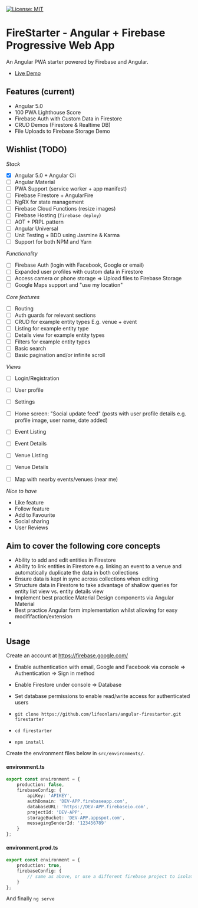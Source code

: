 [![License: MIT](https://img.shields.io/badge/License-MIT-green.svg)](https://opensource.org/licenses/MIT)

# FireStarter - Angular + Firebase Progressive Web App

An Angular PWA starter powered by Firebase and Angular. 

- [Live Demo](https://firestarter-96e46.firebaseapp.com/)

## Features (current)

- Angular 5.0
- 100 PWA Lighthouse Score
- Firebase Auth with Custom Data in Firestore
- CRUD Demos (Firestore & Realtime DB)
- File Uploads to Firebase Storage Demo

## Wishlist (TODO)

*Stack*

- [x] Angular 5.0 + Angular Cli
- [ ] Angular Material
- [ ] PWA Support (service worker + app manifest)
- [ ] Firebase Firestore + AngularFire
- [ ] NgRX for state management
- [ ] Firebase Cloud Functions (resize images)
- [ ] Firebase Hosting (`firebase deploy`)
- [ ] AOT + PRPL pattern
- [ ] Angular Universal
- [ ] Unit Testing + BDD using Jasmine & Karma
- [ ] Support for both NPM and Yarn

*Functionality*

- [ ] Firebase Auth (login with Facebook, Google or email) 
- [ ] Expanded user profiles with custom data in Firestore
- [ ] Access camera or phone storage => Upload files to Firebase Storage
- [ ] Google Maps support and "use my location"
 
*Core features*

- [ ] Routing
- [ ] Auth guards for relevant sections
- [ ] CRUD for example entity types E.g. venue + event 
- [ ] Listing for example entity type
- [ ] Details view for example entity types
- [ ] Filters for example entity types
- [ ] Basic search
- [ ] Basic pagination and/or infinite scroll

*Views*

- [ ] Login/Registration
- [ ] User profile 
- [ ] Settings
- [ ] Home screen: "Social update feed" (posts with user profile details e.g. profile image, user name, date added)
- [ ] Event Listing
- [ ] Event Details
- [ ] Venue Listing
- [ ] Venue Details
- [ ] Map with nearby events/venues (near me)


*Nice to have*

- Like feature
- Follow feature
- Add to Favourite
- Social sharing
- User Reviews

## Aim to cover the following core concepts

 - Ability to add and edit entities in Firestore
 - Ability to link entities in Firestore e.g. linking an event to a venue and automatically duplicate the data in both collections
 - Ensure data is kept in sync across collections when editing
 - Structure data in Firestore to take advantage of shallow queries for entity list view vs. entity details view
 - Implement best practice Material Design components via Angular Material
 - Best practice Angular form implementation whilst allowing for easy modififaction/extension
 - 

## Usage

Create an account at https://firebase.google.com/

- Enable authentication with email, Google and Facebook via console => Authentication => Sign in method
- Enable Firestore under console => Database
- Set database permissions to enable read/write access for authenticated users

- `git clone https://github.com/lifeonlars/angular-firestarter.git firestarter`
- `cd firestarter`
- `npm install`

Create the environment files below in `src/environments/`.

#### environment.ts
```typescript
export const environment = {
    production: false,
    firebaseConfig: {
        apiKey: 'APIKEY',
        authDomain: 'DEV-APP.firebaseapp.com',
        databaseURL: 'https://DEV-APP.firebaseio.com',
        projectId: 'DEV-APP',
        storageBucket: 'DEV-APP.appspot.com',
        messagingSenderId: '123456789'
    }
};
```
#### environment.prod.ts
```typescript
export const environment = {
    production: true,
    firebaseConfig: {
        // same as above, or use a different firebase project to isolate environments
    }
};
```

And finally `ng serve`

